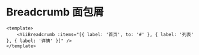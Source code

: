 # Breadcrumb 面包屑

<ClientOnly>
  <YiiBreadcrumb :items="[{ label: '首页', to: '#' }, { label: '列表' }, { label: '详情' }]" />
</ClientOnly>

```vue
<template>
    <YiiBreadcrumb :items="[{ label: '首页', to: '#' }, { label: '列表' }, { label: '详情' }]" />
</template>
```
